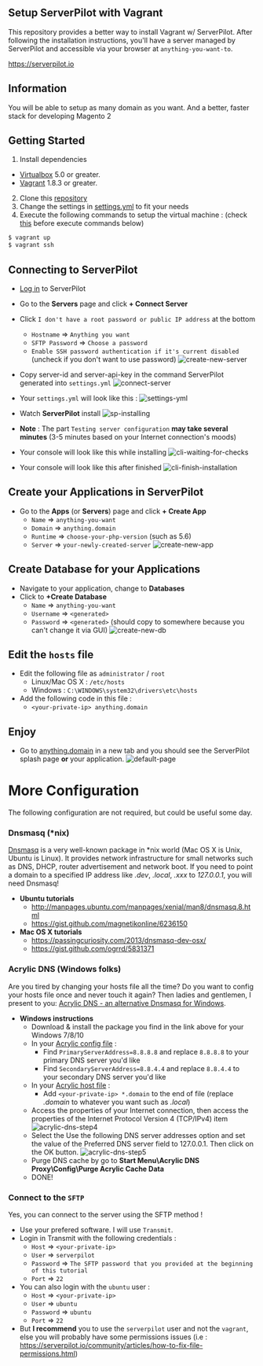 ## Setup ServerPilot with Vagrant

This repository provides a better way to install Vagrant w/ ServerPilot. After following the installation instructions, you'll have a server managed by ServerPilot and accessible via your browser at `anything-you-want-to`.

https://serverpilot.io

## Information
You will be able to setup as many domain as you want. And a better, faster stack for developing Magento 2

## Getting Started
1. Install dependencies
  * [Virtualbox](https://www.virtualbox.org/) 5.0 or greater.
  * [Vagrant](http://downloads.vagrantup.com/) 1.8.3 or greater.
2. Clone this [repository](https://github.com/nntoan/vagrant-serverpilot)
3. Change the settings in [settings.yml](https://github.com/nntoan/vagrant-serverpilot/blob/master/settings.yml) to fit your needs
4. Execute the following commands to setup the virtual machine : (check [this](https://github.com/nntoan/vagrant-serverpilot#connecting-to-serverpilot) before execute commands below)
```bash
$ vagrant up
$ vagrant ssh
```

## Connecting to ServerPilot
  * [Log in](https://manage.serverpilot.io/#login) to ServerPilot
  * Go to the **Servers** page and click **+ Connect Server**
  * Click `I don't have a root password or public IP address` at the bottom
    * `Hostname` => `Anything you want`
    * `SFTP Password` => `Choose a password`
    * `Enable SSH password authentication if it's current disabled` (uncheck if you don't want to use password)
![create-new-server](screenshots/create-new-server.png)

  * Copy server-id and server-api-key in the command ServerPilot generated into `settings.yml`
![connect-server](screenshots/connect-server.png)

  * Your `settings.yml` will look like this :
![settings-yml](screenshots/settings-yml.png)

  * Watch **ServerPilot** install
![sp-installing](screenshots/sp-installing.png)
  * **Note** : The part `Testing server configuration` **may take several minutes** (3-5 minutes based on your Internet connection's moods)
  * Your console will look like this while installing
![cli-waiting-for-checks](screenshots/cli-waiting-for-checks.png)
  * Your console will look like this after finished
![cli-finish-installation](screenshots/cli-finish-installation.png)

## Create your Applications in ServerPilot
  * Go to the **Apps** (or **Servers**) page and click **+ Create App**
    * `Name` => `anything-you-want`
    * `Domain` => `anything.domain`
    * `Runtime` => `choose-your-php-version` (such as 5.6)
    * `Server` => `your-newly-created-server`
![create-new-app](screenshots/create-new-app.png)

## Create Database for your Applications
  * Navigate to your application, change to **Databases**
  * Click to **+Create Database**
    * `Name` => `anything-you-want`
    * `Username` => `<generated>`
    * `Password` => `<generated>` (should copy to somewhere because you can't change it via GUI)
![create-new-db](screenshots/create-new-db.png)

## Edit the `hosts` file
  * Edit the following file as `administrator` / `root`
    * Linux/Mac OS X : `/etc/hosts`
    * Windows : `C:\WINDOWS\system32\drivers\etc\hosts`
  * Add the following code in this file :
    * `<your-private-ip> anything.domain`

## Enjoy
  * Go to [anything.domain](http://anything.domain) in a new tab and you should see the ServerPilot splash page **or** your application.
![default-page](screenshots/default-page.png)


# More Configuration
The following configuration are not required, but could be useful some day.

### Dnsmasq (*nix)
[Dnsmasq](http://www.thekelleys.org.uk/dnsmasq/doc.html) is a very well-known package in *nix world (Mac OS X is Unix, Ubuntu is Linux).
It provides network infrastructure for small networks such as DNS, DHCP, router advertisement and network boot.
If you need to point a domain to a specified IP address like *.dev*, *.local*, *.xxx* to *127.0.0.1*, you will need Dnsmasq!
  * **Ubuntu tutorials**
    * http://manpages.ubuntu.com/manpages/xenial/man8/dnsmasq.8.html
    * https://gist.github.com/magnetikonline/6236150
  * **Mac OS X tutorials**
    * https://passingcuriosity.com/2013/dnsmasq-dev-osx/
    * https://gist.github.com/ogrrd/5831371


### Acrylic DNS (Windows folks)
Are you tired by changing your hosts file all the time? Do you want to config your hosts file once and never touch it again?
Then ladies and gentlemen, I present to you: [Acrylic DNS - an alternative Dnsmasq for Windows](http://mayakron.altervista.org/wikibase/show.php?id=AcrylicHome).
  * **Windows instructions**
    * Download & install the package you find in the link above for your Windows 7/8/10
    * In your [Acrylic config file](http://mayakron.altervista.org/wikibase/show.php?id=AcrylicConfiguration) :
      * Find `PrimaryServerAddress=8.8.8.8` and replace `8.8.8.8` to your primary DNS server you'd like
      * Find `SecondaryServerAddress=8.8.4.4` and replace `8.8.4.4` to your secondary DNS server you'd like
    * In your [Acrylic host file](http://mayakron.altervista.org/wikibase/show.php?id=AcrylicHosts) :
      * Add `<your-private-ip> *.domain` to the end of file (replace *.domain* to whatever you want such as *.local*)
    * Access the properties of your Internet connection, then access the properties of the Internet Protocol Version 4 (TCP/IPv4) item
![acrylic-dns-step4](screenshots/acrylic-dns-step4.png)
    * Select the Use the following DNS server addresses option and set the value of the Preferred DNS server field to 127.0.0.1. Then click on the OK button.
![acrylic-dns-step5](screenshots/acrylic-dns-step5.png)
    * Purge DNS cache by go to **Start Menu\Acrylic DNS Proxy\Config\Purge Acrylic Cache Data**
    * DONE!


### Connect to the `SFTP`
Yes, you can connect to the server using the SFTP method !
  * Use your prefered software. I will use `Transmit`.
  * Login in Transmit with the following credentials :
    * `Host` => `<your-private-ip>`
    * `User` => `serverpilot`
    * `Password` => `The SFTP password that you provided at the beginning of this tutorial`
    * `Port` => `22`
  * You can also login with the `ubuntu` user :
    * `Host` => `<your-private-ip>`
    * `User` => `ubuntu`
    * `Password` => `ubuntu`
    * `Port` => `22`
  * But **I recommend** you to use the `serverpilot` user and not the `vagrant`, else you will probably have some permissions issues (i.e : https://serverpilot.io/community/articles/how-to-fix-file-permissions.html)

